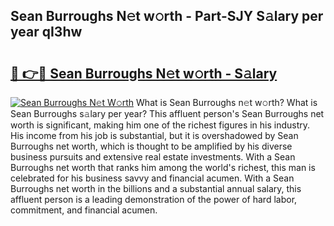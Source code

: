 ## Sean Burroughs N𝚎t w𝚘rth - Part-SJY S𝚊lary per year qI3hw

# <h2><a href="http://gc0old.nevu.top/?p=Sean+Burroughs">🔗 👉🔴 Sean Burroughs N𝚎t w𝚘rth - S𝚊lary</a></h2>

[![Sean Burroughs N𝚎t W𝚘rth](https://i.imgur.com/Oavwk0R.jpeg)](http://gc0old.nevu.top/?p=Sean+Burroughs)
What is Sean Burroughs n𝚎t w𝚘rth? What is Sean Burroughs s𝚊lary per year?
This affluent person's Sean Burroughs net worth is significant, making him one of the richest figures in his industry. His income from his job is substantial, but it is overshadowed by Sean Burroughs net worth, which is thought to be amplified by his diverse business pursuits and extensive real estate investments. With a Sean Burroughs net worth that ranks him among the world's richest, this man is celebrated for his business savvy and financial acumen. With a Sean Burroughs net worth in the billions and a substantial annual salary, this affluent person is a leading demonstration of the power of hard labor, commitment, and financial acumen.
